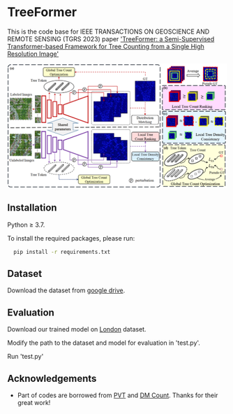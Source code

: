 
# TreeFormer

This is the code base for IEEE TRANSACTIONS ON GEOSCIENCE AND REMOTE SENSING (TGRS 2023) paper ['TreeFormer: a Semi-Supervised Transformer-based Framework for Tree Counting from a Single High Resolution Image'](https://arxiv.org/abs/2307.06118)

<img src="sample_imgs/overview.png">

## Installation

Python ≥ 3.7.

To install the required packages, please run:


```bash
  pip install -r requirements.txt
```
    
## Dataset
Download the dataset from [google drive](https://drive.google.com/file/d/1xcjv8967VvvzcDM4aqAi7Corkb11T0i2/view?usp=drive_link).
## Evaluation
Download our trained model on [London](https://drive.google.com/file/d/14uuOF5758sxtM5EgeGcRtSln5lUXAHge/view?usp=sharing) dataset.

Modify the path to the dataset and model for evaluation in 'test.py'.

Run 'test.py'
## Acknowledgements

 - Part of codes are borrowed from [PVT](https://github.com/whai362/PVT) and [DM Count](https://github.com/cvlab-stonybrook/DM-Count). Thanks for their great work!
 

